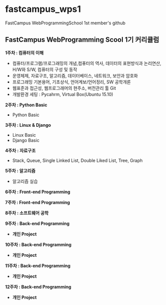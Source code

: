 # fastcampus_wps1
FastCampus WebProgrammingSchool 1st member's github


<h2>FastCampus WebProgramming Scool 1기 커리큘럼</h2>

<b>1주차 : 컴퓨터의 이해</b>
- 컴퓨터/프로그램/프로그래밍의 개념,컴퓨터의 역사, 데이터의 표현방식과 논리연산, H/W와 S/W, 컴퓨터의 구성 및 동작
- 운영체제, 자료구조, 알고리즘, 데이터베이스, 네트워크, 보안과 암호화
- 프로그래밍 기본용어, 기초상식, 언어계보/언어정리, SW 공학개론
- 웹표준과 접근성, 웹프로그래머의 현주소, 버전관리 툴 Git
- 개발환경 세팅 : Pycahrm, Virtual Box(Ubuntu 15.10)

<b>2주차 : Python Basic</b>
- Python Basic

<b>3주차 : Linux & Django</b>
- Linux Basic
- Django Basic

<b>4주차 : 자료구조</b>
- Stack, Queue, Single Linked List, Double Liked List, Tree, Graph

<b>5주차 : 알고리즘</b>
- 알고리즘 실습

<b>6주차 : Front-end Programming</b>

<b>7주차 : Front-end Programming</b>

<b>8주차 : 소프트웨어 공학

<b>9주차 : Back-end Programming</b>
- 개인 Project

<b>10주차 : Back-end Programming</b>
- 개인 Project

<b>11주차 : Back-end Programming</b>
- 개인 Project

<b>12주차 : Back-end Programming</b>
- 개인 Project
